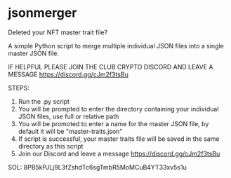 # jsonmerger

Deleted your NFT master trait file?

A simple Python script to merge multiple individual JSON files into a single master JSON file.

IF HELPFUL PLEASE JOIN THE CLUB CRYPTO DISCORD AND LEAVE A MESSAGE https://discord.gg/cJm2f3tsBu

STEPS:

1. Run the .py script
2. You will be prompted to enter the directory containing your individual JSON files, use full or relative path
3. You will be promoted to enter a name for the master JSON file, by default it will be "master-traits.json"
4. If script is successful, your master traits file will be saved in the same directory as this script
5. Join our Discord and leave a message https://discord.gg/cJm2f3tsBu

SOL: 8PB5kPJLj9L3fZshdTc6sgTmbR5MoMCuB4YT33xv5s1u
